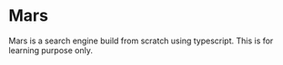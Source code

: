 # Mars
Mars is a search engine build from scratch using typescript. This is for learning purpose only.
